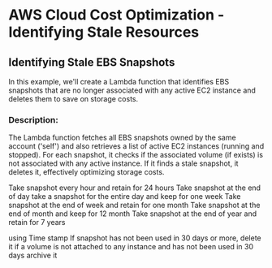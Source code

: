 # AWS Cloud Cost Optimization - Identifying Stale Resources

## Identifying Stale EBS Snapshots

In this example, we'll create a Lambda function that identifies EBS snapshots that are no longer associated with any active EC2 instance and deletes them to save on storage costs.

### Description:

The Lambda function fetches all EBS snapshots owned by the same account ('self') and also retrieves a list of active EC2 instances (running and stopped). For each snapshot, it checks if the associated volume (if exists) is not associated with any active instance. If it finds a stale snapshot, it deletes it, effectively optimizing storage costs.

Take snapshot every hour and retain for 24 hours
Take snapshot at the end of day take a snapshot for the entire day and keep for one week
Take snapshot at the end of week and retain for one month
Take snapshot at the end of month and keep for 12 month
Take snapshot at the end of year and retain for 7 years

using Time stamp
If snapshot has not been used in 30 days or more, delete it
if a volume is not attached to any instance and has not been used in 30 days archive it


